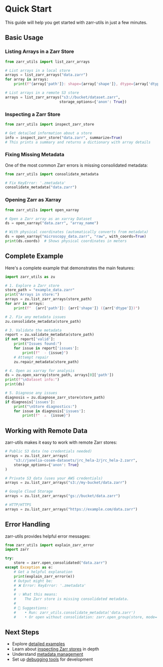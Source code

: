 # Quick Start

This guide will help you get started with zarr-utils in just a few minutes.

## Basic Usage

### Listing Arrays in a Zarr Store

```python
from zarr_utils import list_zarr_arrays

# List arrays in a local store
arrays = list_zarr_arrays("data.zarr")
for array in arrays:
    print(f"{array['path']}: shape={array['shape']}, dtype={array['dtype']}")

# List arrays in a remote S3 store
arrays = list_zarr_arrays("s3://bucket/dataset.zarr", 
                         storage_options={'anon': True})
```

### Inspecting a Zarr Store

```python
from zarr_utils import inspect_zarr_store

# Get detailed information about a store
info = inspect_zarr_store("data.zarr", summarize=True)
# This prints a summary and returns a dictionary with array details
```

### Fixing Missing Metadata

One of the most common Zarr errors is missing consolidated metadata:

```python
from zarr_utils import consolidate_metadata

# Fix KeyError: '.zmetadata'
consolidate_metadata("data.zarr")
```

### Opening Zarr as Xarray

```python
from zarr_utils import open_xarray

# Open a Zarr array as an xarray Dataset
ds = open_xarray("data.zarr", "array_name")

# With physical coordinates (automatically converts from metadata)
ds = open_xarray("microscopy_data.zarr", "raw", with_coords=True)
print(ds.coords)  # Shows physical coordinates in meters
```

## Complete Example

Here's a complete example that demonstrates the main features:

```python
import zarr_utils as zu

# 1. Explore a Zarr store
store_path = "example_data.zarr"
print("Arrays in store:")
arrays = zu.list_zarr_arrays(store_path)
for arr in arrays:
    print(f"  {arr['path']}: {arr['shape']} ({arr['dtype']})")

# 2. Fix any metadata issues
zu.consolidate_metadata(store_path)

# 3. Validate the metadata
report = zu.validate_metadata(store_path)
if not report['valid']:
    print("Issues found:")
    for issue in report['issues']:
        print(f"  - {issue}")
    # Attempt repair
    zu.repair_metadata(store_path)

# 4. Open as xarray for analysis
ds = zu.open_xarray(store_path, arrays[0]['path'])
print(f"\nDataset info:")
print(ds)

# 5. Diagnose any issues
diagnosis = zu.diagnose_zarr_store(store_path)
if diagnosis['issues']:
    print("\nStore diagnostics:")
    for issue in diagnosis['issues']:
        print(f"  ⚠️  {issue}")
```

## Working with Remote Data

zarr-utils makes it easy to work with remote Zarr stores:

```python
# Public S3 data (no credentials needed)
arrays = zu.list_zarr_arrays(
    "s3://janelia-cosem-datasets/jrc_hela-2/jrc_hela-2.zarr",
    storage_options={'anon': True}
)

# Private S3 data (uses your AWS credentials)
arrays = zu.list_zarr_arrays("s3://my-bucket/data.zarr")

# Google Cloud Storage
arrays = zu.list_zarr_arrays("gs://bucket/data.zarr")

# HTTP/HTTPS
arrays = zu.list_zarr_arrays("https://example.com/data.zarr")
```

## Error Handling

zarr-utils provides helpful error messages:

```python
from zarr_utils import explain_zarr_error
import zarr

try:
    store = zarr.open_consolidated("data.zarr")
except Exception as e:
    # Get a helpful explanation
    print(explain_zarr_error(e))
    # Output might be:
    # ❌ Error: KeyError: '.zmetadata'
    # 
    # 💡 What this means:
    #    The Zarr store is missing consolidated metadata.
    # 
    # 🔧 Suggestions:
    #    • Run: zarr_utils.consolidate_metadata('data.zarr')
    #    • Or open without consolidation: zarr.open_group(store, mode='r')
```

## Next Steps

- Explore [detailed examples](examples.md)
- Learn about [inspecting Zarr stores](../user-guide/inspect.md) in depth
- Understand [metadata management](../user-guide/metadata.md)
- Set up [debugging tools](../user-guide/debug.md) for development